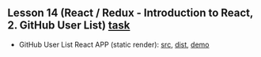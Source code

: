 ## Lesson 14 (React / Redux - Introduction to React, 2. GitHub User List) [task](https://github.com/pdffiller/js-react-school-tasks/blob/master/React-Redux/01-2-static-render-list.md)
* GitHub User List React APP (static render): [src](https://github.com/Cath-kb/js-school/tree/master/lesson14/github-list-static), [dist](https://github.com/Cath-kb/js-school/tree/gh-pages/lesson14/github-list-static), [demo](https://cath-kb.github.io/js-school/lesson14/github-list-static)

